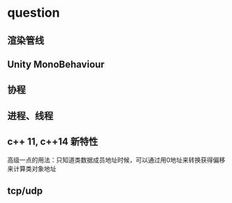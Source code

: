 # question



## 渲染管线



## Unity MonoBehaviour



## 协程



## 进程、线程

## c++ 11, c++14 新特性

高级一点的用法：只知道类数据成员地址时候，可以通过用0地址来转换获得偏移来计算类对象地址

## tcp/udp



